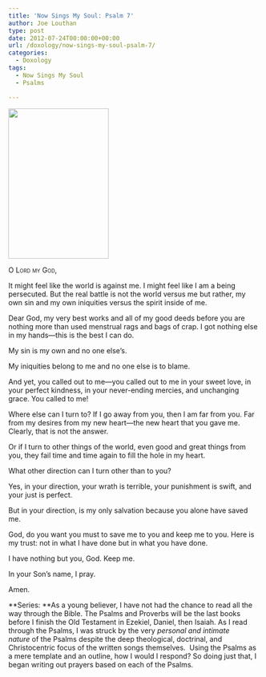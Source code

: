 ```yaml
---
title: 'Now Sings My Soul: Psalm 7'
author: Joe Louthan
type: post
date: 2012-07-24T00:00:00+00:00
url: /doxology/now-sings-my-soul-psalm-7/
categories:
  - Doxology
tags:
  - Now Sings My Soul
  - Psalms

---
```

[<img class="alignright size-medium wp-image-1387" title="tumblr_mbj4ifnvSw1qdnc4do1_500" alt="" src="https://i2.wp.com/theologic.us/wp-content/uploads/2012/11/tumblr_mbj4ifnvSw1qdnc4do1_500.jpg?resize=200%2C300" width="200" height="300" srcset="https://i2.wp.com/theologic.us/wp-content/uploads/2012/11/tumblr_mbj4ifnvSw1qdnc4do1_500.jpg?resize=200%2C300 200w, https://i2.wp.com/theologic.us/wp-content/uploads/2012/11/tumblr_mbj4ifnvSw1qdnc4do1_500.jpg?w=427 427w" sizes="(max-width: 200px) 100vw, 200px" data-recalc-dims="1" />][1]

<div style="font-variant: small-caps;">
  O Lord my God,
</div>

It might feel like the world is against me. I might feel like I am a being persecuted. But the real battle is not the world versus me but rather, my own sin and my own iniquities versus the spirit inside of me.

Dear God, my very best works and all of my good deeds before you are nothing more than used menstrual rags and bags of crap. I got nothing else in my hands—this is the best I can do.

My sin is my own and no one else’s.

My iniquities belong to me and no one else is to blame.

And yet, you called out to me—you called out to me in your sweet love, in your perfect kindness, in your never-ending mercies, and unchanging grace. You called to me!

Where else can I turn to? If I go away from you, then I am far from you. Far from my desires from my new heart—the new heart that you gave me. Clearly, that is not the answer.

Or if I turn to other things of the world, even good and great things from you, they fail time and time again to fill the hole in my heart.

What other direction can I turn other than to you?

Yes, in your direction, your wrath is terrible, your punishment is swift, and your just is perfect.

But in your direction, is my only salvation because you alone have saved me.

God, do you want you must to save me to you and keep me to you. Here is my trust: not in what I have done but in what you have done.

I have nothing but you, God. Keep me.

In your Son’s name, I pray.

Amen.

**Series: **As a young believer, I have not had the chance to read all the way through the Bible. The Psalms and Proverbs will be the last books before I finish the Old Testament in Ezekiel, Daniel, then Isaiah. As I read through the Psalms, I was struck by the very _personal and intimate nature_ of the Psalms despite the deep theological, doctrinal, and Christocentric focus of the written songs themselves.  Using the Psalms as a mere template and an outline, how I would I respond? So doing just that, I began writing out prayers based on each of the Psalms.

 [1]: https://i2.wp.com/theologic.us/wp-content/uploads/2012/11/tumblr_mbj4ifnvSw1qdnc4do1_500.jpg